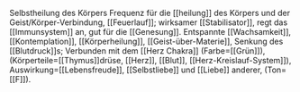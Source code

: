 Selbstheilung des Körpers
Frequenz für die [[heilung]] des Körpers und der Geist/Körper-Verbindung, [[Feuerlauf]]; wirksamer [[Stabilisator]], regt das [[Immunsystem]] an, gut für die [[Genesung]]. Entspannte [[Wachsamkeit]], [[Kontemplation]], [[Körperheilung]], [[Geist-über-Materie]], Senkung des [[Blutdruck]]s; Verbunden mit dem [[Herz Chakra]] (Farbe=[[Grün]]), (Körperteile=[[Thymus]]drüse, [[Herz]], [[Blut]], [[Herz-Kreislauf-System]]), Auswirkung=[[Lebensfreude]], [[Selbstliebe]] und [[Liebe]] anderer, (Ton=[[F]]).